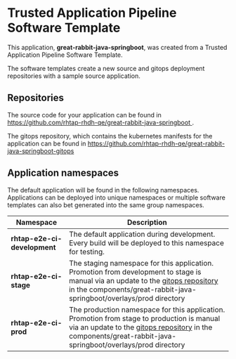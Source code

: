 # Trusted Application Pipeline Software Template

This application, **great-rabbit-java-springboot**, was created from a Trusted Application Pipeline Software Template.

The software templates create a new source and gitops deployment repositories with a sample source application. 

## Repositories

The source code for your application can be found in [https://github.com/rhtap-rhdh-qe/great-rabbit-java-springboot ](https://github.com/rhtap-rhdh-qe/great-rabbit-java-springboot ).
 
The gitops repository, which contains the kubernetes manifests for the application can be found in 
[https://github.com/rhtap-rhdh-qe/great-rabbit-java-springboot-gitops ](https://github.com/rhtap-rhdh-qe/great-rabbit-java-springboot-gitops ) 

## Application namespaces 

The default application will be found in the following namespaces. Applications can be deployed into unique namespaces or multiple software templates can also bet generated into the same group namespaces.  

|  Namespace   |  Description   |  
| -------- | -------- |   
| **rhtap-e2e-ci-development** | The default application during development. Every build will be deployed to this namespace for testing. | 
| **rhtap-e2e-ci-stage** | The staging namespace for this application. Promotion from development to stage is manual via an update to the [gitops repository](https://github.com/rhtap-rhdh-qe/great-rabbit-java-springboot-gitops ) in the components/great-rabbit-java-springboot/overlays/prod directory |  
| **rhtap-e2e-ci-prod** | The production namespace for this application. Promotion from stage to production is manual via an update to the [gitops repository](https://github.com/rhtap-rhdh-qe/great-rabbit-java-springboot-gitops ) in the components/great-rabbit-java-springboot/overlays/prod directory | 